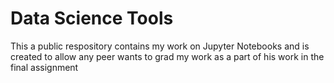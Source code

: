 # Data Science Tools
 This a public respository contains my work on Jupyter Notebooks and is created to
 allow any peer wants to grad my work as a part of his work in the final assignment
